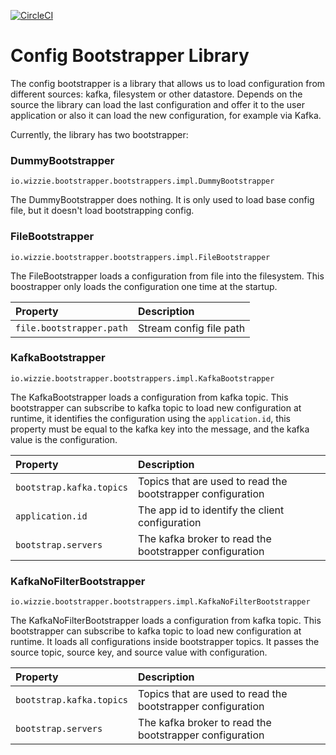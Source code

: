 [![CircleCI](https://circleci.com/gh/wizzie-io/config-bootstrapper/tree/master.svg?style=svg)](https://circleci.com/gh/wizzie-io/config-bootstrapper/tree/master)

# Config Bootstrapper Library

The config bootstrapper is a library that allows us to load configuration from different sources: kafka, filesystem or other datastore. Depends on the source the library can load the last configuration and offer it to the user application or also it can load the new configuration, for example via Kafka.

Currently, the library has two bootstrapper:

### DummyBootstrapper

`io.wizzie.bootstrapper.bootstrappers.impl.DummyBootstrapper`

The DummyBootstrapper does nothing. It is only used to load base config file, but it doesn't load bootstrapping config.

### FileBootstrapper

`io.wizzie.bootstrapper.bootstrappers.impl.FileBootstrapper`

The FileBootstrapper loads a configuration from file into the filesystem. This boostrapper only loads the configuration one time at the startup.

| Property     | Description     | 
| :------------- | :-------------  | 
| `file.bootstrapper.path`      | Stream config file path      |


### KafkaBootstrapper 

`io.wizzie.bootstrapper.bootstrappers.impl.KafkaBootstrapper`

The KafkaBootstrapper loads a configuration from kafka topic. This bootstrapper can subscribe to kafka topic to load new configuration at runtime, it identifies the configuration using the `application.id`, this property must be equal to the kafka key into the message, and the kafka value is the configuration.

| Property     | Description     | 
| :------------- | :-------------  | 
| `bootstrap.kafka.topics`      | Topics that are used to read the bootstrapper configuration      |
| `application.id`      | The app id to identify the client configuration      |
| `bootstrap.servers`      | The kafka broker to read the bootstrapper configuration      |

### KafkaNoFilterBootstrapper 

`io.wizzie.bootstrapper.bootstrappers.impl.KafkaNoFilterBootstrapper`

The KafkaNoFilterBootstrapper loads a configuration from kafka topic. This bootstrapper can subscribe to kafka topic to load new configuration at runtime. It loads all configurations inside bootstrapper topics. It passes the source topic, source key, and source value with configuration.

| Property     | Description     | 
| :------------- | :-------------  | 
| `bootstrap.kafka.topics`      | Topics that are used to read the bootstrapper configuration      |
| `bootstrap.servers`      | The kafka broker to read the bootstrapper configuration      |

